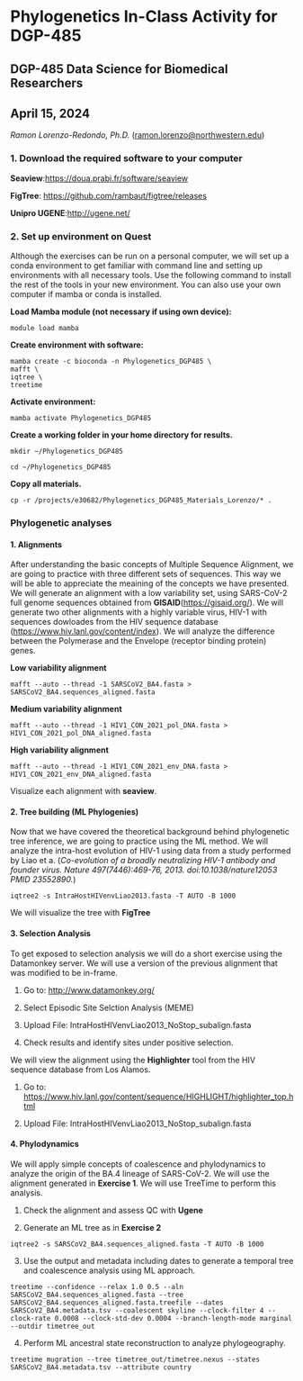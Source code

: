 # Phylogenetics In-Class Activity for DGP-485
## DGP-485 Data Science for Biomedical Researchers

## April 15, 2024

_Ramon Lorenzo-Redondo, Ph.D._ (ramon.lorenzo@northwestern.edu)

### 1. Download the required software to your computer
**Seaview**:https://doua.prabi.fr/software/seaview

**FigTree**: https://github.com/rambaut/figtree/releases

**Unipro UGENE**:http://ugene.net/

### 2. Set up environment on Quest
Although the exercises can be run on a personal computer, we will set up a conda environment to get familiar with command line and setting up environments with all necessary tools. Use the following command to install the rest of the tools in your new environment. You can also use your own computer if mamba or conda is installed.

**Load Mamba module (not necessary if using own device):**
```
module load mamba
```


**Create environment with software:**
```
mamba create -c bioconda -n Phylogenetics_DGP485 \
mafft \
iqtree \
treetime
```

**Activate environment:**
```
mamba activate Phylogenetics_DGP485
```

**Create a working folder in your home directory for results.**

```
mkdir ~/Phylogenetics_DGP485

cd ~/Phylogenetics_DGP485

```

**Copy all materials.**
```
cp -r /projects/e30682/Phylogenetics_DGP485_Materials_Lorenzo/* .
```


### Phylogenetic analyses
#### 1. Alignments
After understanding the basic concepts of Multiple Sequence Alignment, we are going to practice with three different sets of sequences. This way we will be able to appreciate the meaining of the concepts we have presented.
We will generate an alignment with a low variability set, using SARS-CoV-2 full genome sequences obtained from **GISAID**(https://gisaid.org/). We will generate two other alignments with a highly variable virus, HIV-1 with sequences dowloades from the HIV sequence database (https://www.hiv.lanl.gov/content/index). We will analyze the difference between the Polymerase  and the Envelope (receptor binding protein) genes.

**Low variability alignment**
```
mafft --auto --thread -1 SARSCoV2_BA4.fasta > SARSCoV2_BA4.sequences_aligned.fasta
```
**Medium variability alignment**
```
mafft --auto --thread -1 HIV1_CON_2021_pol_DNA.fasta > HIV1_CON_2021_pol_DNA_aligned.fasta
```
**High variability alignment**
```
mafft --auto --thread -1 HIV1_CON_2021_env_DNA.fasta > HIV1_CON_2021_env_DNA_aligned.fasta
```

Visualize each alignment with **seaview**.

#### 2. Tree building (ML Phylogenies)

Now that we have covered the theoretical background behind phylogenetic tree inference, we are going to practice using the ML method. We will analyze the intra-host evolution of HIV-1 using data from a study performed by Liao et a. (_Co-evolution of a broadly neutralizing HIV-1 antibody and founder virus. Nature 497(7446):469-76, 2013. doi:10.1038/nature12053 PMID 23552890._) 

```
iqtree2 -s IntraHostHIVenvLiao2013.fasta -T AUTO -B 1000 
```

We will visualize the tree with **FigTree**

#### 3. Selection Analysis

To get exposed to selection analysis we will do a short exercise using the Datamonkey server. We will use a version of the previous alignment that was modified to be in-frame.

  1. Go to: http://www.datamonkey.org/

  2. Select Episodic Site Selction Analysis (MEME)

  3. Upload File: IntraHostHIVenvLiao2013_NoStop_subalign.fasta

  4. Check results and identify sites under positive selection. 

We will view the alignment using the **Highlighter** tool from the HIV sequence database from Los Alamos.

  1. Go to: https://www.hiv.lanl.gov/content/sequence/HIGHLIGHT/highlighter_top.html

  2. Upload File: IntraHostHIVenvLiao2013_NoStop_subalign.fasta

#### 4. Phylodynamics

We will apply simple concepts of coalescence and phylodynamics to analyze the origin of the BA.4 lineage of SARS-CoV-2. We will use the alignment generated in **Exercise 1**. We will use TreeTime to perform this analysis.

  1. Check the alignment and assess QC with **Ugene**

  2. Generate an ML tree as in **Exercise 2**
```
iqtree2 -s SARSCoV2_BA4.sequences_aligned.fasta -T AUTO -B 1000
```
  3. Use the output and metadata including dates to generate a temporal tree and coalescence analysis using ML approach.
  
```
treetime --confidence --relax 1.0 0.5 --aln SARSCoV2_BA4.sequences_aligned.fasta --tree SARSCoV2_BA4.sequences_aligned.fasta.treefile --dates SARSCoV2_BA4.metadata.tsv --coalescent skyline --clock-filter 4 --clock-rate 0.0008 --clock-std-dev 0.0004 --branch-length-mode marginal --outdir timetree_out
```
  4. Perform ML ancestral state reconstruction to analyze phylogeography.

```
treetime mugration --tree timetree_out/timetree.nexus --states SARSCoV2_BA4.metadata.tsv --attribute country
```


